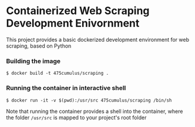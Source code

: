 # Containerized Web Scraping Development Enivornment

This project provides a basic dockerized development environment for web scraping, based on Python


### Building the image

    $ docker build -t 475cumulus/scraping .

### Running the container in interactive shell

    $ docker run -it -v $(pwd):/usr/src 475cumulus/scraping /bin/sh


Note that running the container provides a shell into the container, where the folder  `/usr/src` is mapped to your project's root folder

